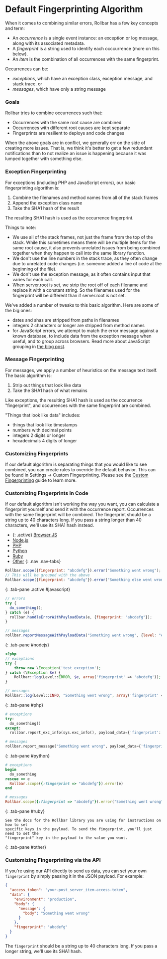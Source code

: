 # Default Fingerprinting Algorithm

When it comes to combining similar errors, Rollbar has a few key concepts and term:

* An *occurrence* is a single event instance: an exception or log message, along with its associated metadata. 
* A *fingerprint* is a string used to identify each occcurrence (more on this below).
* An *item* is the combination of all occurrences with the same fingerprint.

Occurrences can be:

-   *exceptions*, which have an exception class, exception message, and
    stack trace. or
-   *messages*, which have only a string message

### Goals

Rollbar tries to combine occurrences such that:

-   Occurrences with the same root cause are combined
-   Occurrences with different root causes are kept separate
-   Fingerprints are resilient to deploys and code changes

When the above goals are in conflict, we generally err on the side of creating more issues. That is, we think it's better to get a few redundant notifications than to not realize an issue is happening because it was lumped together with something else.

### Exception Fingerprinting

For exceptions (including PHP and JavaScript errors), our basic fingerprinting
algorithm is:

1.  Combine the filenames and method names from all of the stack frames
2.  Append the exception class name
3.  Take the SHA1 hash of the result

The resulting SHA1 hash is used as the occurrence fingerprint.

Things to note:

-   We use all of the stack frames, not just the frame from the top of
    the stack. While this sometimes means there will be multiple Items
    for the same root cause, it also prevents unrelated issues from
    being combined together when they happen to call into the same
    library function.
-   We don't use the line numbers in the stack trace, as they often
    change due to unrelated code changes (i.e. someone added a line of
    code at the beginning of the file).
-   We don't use the exception message, as it often contains input that
    varies for each call.
-   When server.root is set, we strip the root off of each filename and replace 
    it with a constant string. So the filenames used for the fingerprint will be 
    different than if server.root is not set.

We've added a number of tweaks to this basic algorithm. Here are some of
the big ones:

-   dates and shas are stripped from paths in filenames
-   integers 2 characters or longer are stripped from method names
-   for JavaScript errors, we attempt to match the error message against
    a known database, to include data from the exception message when
    useful, and to group across browsers. Read more about JavaScript
    grouping in [the blog post](https://rollbar.com/blog/improved-grouping-for-javascript-errors).

### Message Fingerprinting

For messages, we apply a number of heuristics on the message text
itself. The basic algorithm is:

1.  Strip out things that look like data
2.  Take the SHA1 hash of what remains

Like exceptions, the resulting SHA1 hash is used as the occurrence
"fingerprint", and occurrences with the same fingerprint are combined.

"Things that look like data" includes:

-   things that look like timestamps
-   numbers with decimal points
-   integers 2 digits or longer
-   hexadecimals 4 digits of longer

### Customizing Fingerprints

If our default algorithm is separating things that you would like to see
combined, you can create rules to override the default behavior. This can be found in Settings -> Custom Fingerprinting. Please see
the [Custom Fingerprinting](https://rollbar.com/docs/custom-grouping/) guide to learn more.

### Customizing Fingerprints in Code

If our default algorithm isn't working the way you want, you can
calculate a fingerprint yourself and send it with the occurrence report.
Occurrences with the same fingerprint will be combined. The
fingerprint should be a string up to 40 characters long. If you pass a
string longer than 40 characters, we'll use its SHA1 hash instead.

* {: .active} [Browser JS](#javascript)
* [Node.js](#nodejs)
* [PHP](#php)
* [Python](#python)
* [Ruby](#ruby)
* [Other](#other)
{: .nav .nav-tabs}

<div class="tab-content">

```js
Rollbar.scope({fingerprint: "abcdefg"}).error("Something went wrong");
// This will be grouped with the above
Rollbar.scope({fingerprint: "abcdefg"}).error("Something else went wrong");
```
{: .tab-pane .active #javascript}

```js
// errors
try {
  do_something();
} catch (e) {
  rollbar.handleErrorWithPayloadData(e, {fingerprint: "abcdefg"});
}

// messages
rollbar.reportMessageWithPayloadData("Something went wrong", {level: "error", fingerprint: "hijkl"});
```
{: .tab-pane #nodejs}


```php
<?php
// exceptions
try {
    throw new \Exception('test exception');
} catch (\Exception $e) {
    Rollbar::log(Level::ERROR, $e, array('fingerprint' => 'abcdefg'));
}

// messages
Rollbar::log(Level::INFO, "Something went wrong", array('fingerprint' => 'hijkl'));
```
{: .tab-pane #php}

```python
# exceptions
try:
  do_something()
except:
  rollbar.report_exc_info(sys.exc_info(), payload_data={'fingerprint': 'abcdefg'})

# messages
rollbar.report_message("Something went wrong", payload_data={'fingerprint': 'hijkl'})
```
{: .tab-pane #python}

```ruby
# exceptions
begin
  do_something
rescue => e
  Rollbar.scope({:fingerprint => "abcdefg"}).error(e)
end

# messages
Rollbar.scope({:fingerprint => "abcdefg"}).error("Something went wrong")
```
{: .tab-pane #ruby}

```
See the docs for the Rollbar library you are using for instructions on how to set
specific keys in the payload. To send the fingerprint, you'll just need to set the
"fingerprint" key in the payload to the value you want.
```
{: .tab-pane #other}

</div>

### Customizing Fingerprinting via the API

If you're using our API directly to send us data, you can set your own
`fingerprint` by simply passing it in the JSON payload. For example:

```json
{
  "access_token": "your-post_server_item-access-token",
  "data": {
    "environment": "production",
    "body": {
      "message": {
        "body": "Something went wrong"
      }
    },
    "fingerprint": "abcdefg"
  }
}
```

The `fingerprint` should be a string up to 40 characters long. If you pass
a longer string, we'll use its SHA1 hash.
